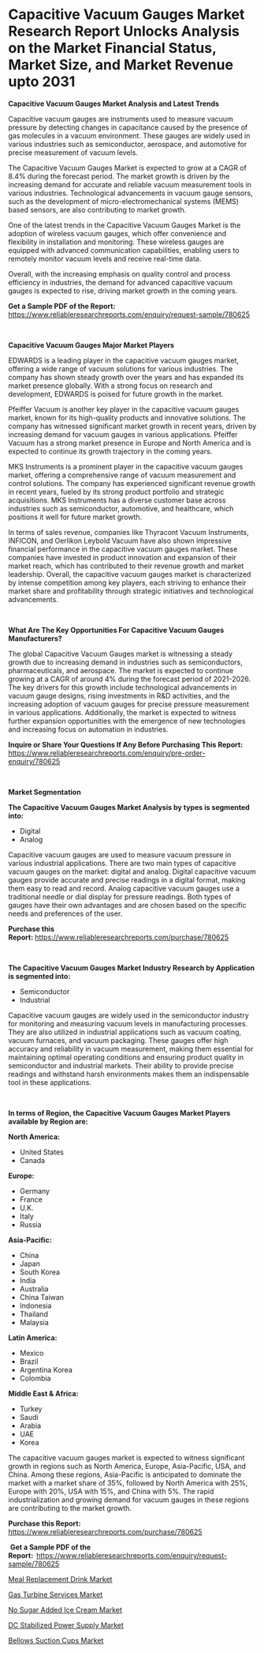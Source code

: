 <p><h1>Capacitive Vacuum Gauges Market Research Report Unlocks Analysis on the Market Financial Status, Market Size, and Market Revenue upto 2031</h1></p><p><strong>Capacitive Vacuum Gauges Market Analysis and Latest Trends</strong></p>
<p><p>Capacitive vacuum gauges are instruments used to measure vacuum pressure by detecting changes in capacitance caused by the presence of gas molecules in a vacuum environment. These gauges are widely used in various industries such as semiconductor, aerospace, and automotive for precise measurement of vacuum levels.</p><p>The Capacitive Vacuum Gauges Market is expected to grow at a CAGR of 8.4% during the forecast period. The market growth is driven by the increasing demand for accurate and reliable vacuum measurement tools in various industries. Technological advancements in vacuum gauge sensors, such as the development of micro-electromechanical systems (MEMS) based sensors, are also contributing to market growth.</p><p>One of the latest trends in the Capacitive Vacuum Gauges Market is the adoption of wireless vacuum gauges, which offer convenience and flexibility in installation and monitoring. These wireless gauges are equipped with advanced communication capabilities, enabling users to remotely monitor vacuum levels and receive real-time data.</p><p>Overall, with the increasing emphasis on quality control and process efficiency in industries, the demand for advanced capacitive vacuum gauges is expected to rise, driving market growth in the coming years.</p></p>
<p><strong>Get a Sample PDF of the Report:&nbsp;</strong> <a href="https://www.reliableresearchreports.com/enquiry/request-sample/780625">https://www.reliableresearchreports.com/enquiry/request-sample/780625</a></p>
<p>&nbsp;</p>
<p><strong>Capacitive Vacuum Gauges Major Market Players</strong></p>
<p><p>EDWARDS is a leading player in the capacitive vacuum gauges market, offering a wide range of vacuum solutions for various industries. The company has shown steady growth over the years and has expanded its market presence globally. With a strong focus on research and development, EDWARDS is poised for future growth in the market.</p><p>Pfeiffer Vacuum is another key player in the capacitive vacuum gauges market, known for its high-quality products and innovative solutions. The company has witnessed significant market growth in recent years, driven by increasing demand for vacuum gauges in various applications. Pfeiffer Vacuum has a strong market presence in Europe and North America and is expected to continue its growth trajectory in the coming years.</p><p>MKS Instruments is a prominent player in the capacitive vacuum gauges market, offering a comprehensive range of vacuum measurement and control solutions. The company has experienced significant revenue growth in recent years, fueled by its strong product portfolio and strategic acquisitions. MKS Instruments has a diverse customer base across industries such as semiconductor, automotive, and healthcare, which positions it well for future market growth.</p><p>In terms of sales revenue, companies like Thyracont Vacuum Instruments, INFICON, and Oerlikon Leybold Vacuum have also shown impressive financial performance in the capacitive vacuum gauges market. These companies have invested in product innovation and expansion of their market reach, which has contributed to their revenue growth and market leadership. Overall, the capacitive vacuum gauges market is characterized by intense competition among key players, each striving to enhance their market share and profitability through strategic initiatives and technological advancements.</p></p>
<p>&nbsp;</p>
<p><strong>What Are The Key Opportunities For Capacitive Vacuum Gauges Manufacturers?</strong></p>
<p><p>The global Capacitive Vacuum Gauges market is witnessing a steady growth due to increasing demand in industries such as semiconductors, pharmaceuticals, and aerospace. The market is expected to continue growing at a CAGR of around 4% during the forecast period of 2021-2026. The key drivers for this growth include technological advancements in vacuum gauge designs, rising investments in R&D activities, and the increasing adoption of vacuum gauges for precise pressure measurement in various applications. Additionally, the market is expected to witness further expansion opportunities with the emergence of new technologies and increasing focus on automation in industries.</p></p>
<p><strong>Inquire or Share Your Questions If Any Before Purchasing This Report:</strong> <a href="https://www.reliableresearchreports.com/enquiry/pre-order-enquiry/780625">https://www.reliableresearchreports.com/enquiry/pre-order-enquiry/780625</a></p>
<p>&nbsp;</p>
<p><strong>Market Segmentation</strong></p>
<p><strong>The Capacitive Vacuum Gauges Market Analysis by types is segmented into:</strong></p>
<p><ul><li>Digital</li><li>Analog</li></ul></p>
<p><p>Capacitive vacuum gauges are used to measure vacuum pressure in various industrial applications. There are two main types of capacitive vacuum gauges on the market: digital and analog. Digital capacitive vacuum gauges provide accurate and precise readings in a digital format, making them easy to read and record. Analog capacitive vacuum gauges use a traditional needle or dial display for pressure readings. Both types of gauges have their own advantages and are chosen based on the specific needs and preferences of the user.</p></p>
<p><strong>Purchase this Report:&nbsp;</strong><a href="https://www.reliableresearchreports.com/purchase/780625">https://www.reliableresearchreports.com/purchase/780625</a></p>
<p>&nbsp;</p>
<p><strong>The Capacitive Vacuum Gauges Market Industry Research by Application is segmented into:</strong></p>
<p><ul><li>Semiconductor</li><li>Industrial</li></ul></p>
<p><p>Capacitive vacuum gauges are widely used in the semiconductor industry for monitoring and measuring vacuum levels in manufacturing processes. They are also utilized in industrial applications such as vacuum coating, vacuum furnaces, and vacuum packaging. These gauges offer high accuracy and reliability in vacuum measurement, making them essential for maintaining optimal operating conditions and ensuring product quality in semiconductor and industrial markets. Their ability to provide precise readings and withstand harsh environments makes them an indispensable tool in these applications.</p></p>
<p>&nbsp;</p>
<p><strong>In terms of Region, the Capacitive Vacuum Gauges Market Players available by Region are:</strong></p>
<p>
    <p> <strong> North America: </strong>
        <ul>
            <li>United States</li>
            <li>Canada</li>
        </ul>
        </p> 
    <p> <strong> Europe: </strong>
        <ul>
            <li>Germany</li>
            <li>France</li>
            <li>U.K.</li>
            <li>Italy</li>
            <li>Russia</li>
        </ul>
        </p> 
    <p> <strong> Asia-Pacific: </strong>
        <ul>
            <li>China</li>
            <li>Japan</li>
            <li>South Korea</li>
            <li>India</li>
            <li>Australia</li>
            <li>China Taiwan</li>
            <li>Indonesia</li>
            <li>Thailand</li>
            <li>Malaysia</li>
        </ul>
        </p> 
    <p> <strong> Latin America: </strong>
        <ul>
            <li>Mexico</li>
            <li>Brazil</li>
            <li>Argentina Korea</li>
            <li>Colombia</li>
        </ul>
        </p> 
    <p> <strong> Middle East & Africa: </strong>
        <ul>
            <li>Turkey</li>
            <li>Saudi</li>
            <li>Arabia</li>
            <li>UAE</li>
            <li>Korea</li>
        </ul>
    </p>
    </p>
<p><p>The capacitive vacuum gauges market is expected to witness significant growth in regions such as North America, Europe, Asia-Pacific, USA, and China. Among these regions, Asia-Pacific is anticipated to dominate the market with a market share of 35%, followed by North America with 25%, Europe with 20%, USA with 15%, and China with 5%. The rapid industrialization and growing demand for vacuum gauges in these regions are contributing to the market growth.</p></p>
<p><strong>Purchase this Report: </strong><a href="https://www.reliableresearchreports.com/purchase/780625">https://www.reliableresearchreports.com/purchase/780625</a></p>
<p>&nbsp;<strong>Get a Sample PDF of the Report:&nbsp;&nbsp;</strong><a href="https://www.reliableresearchreports.com/enquiry/request-sample/780625">https://www.reliableresearchreports.com/enquiry/request-sample/780625</a></p>
<p><strong></strong></p>
<p><p><a href="https://medium.com/@patriciaknight1961/meal-replacement-drink-market-analysis-its-cagr-market-segmentation-and-global-industry-overview-ab58fc692f9c">Meal Replacement Drink Market</a></p><p><a href="https://medium.com/@tammyjones1939/gas-turbine-services-market-size-market-outlook-and-market-forecast-2024-to-2031-dcfa16c706d5">Gas Turbine Services Market</a></p><p><a href="https://medium.com/@patriciaknight1961/no-sugar-added-ice-cream-market-share-evolution-and-market-growth-trends-2024-2031-2a44151615ad">No Sugar Added Ice Cream Market</a></p><p><a href="https://medium.com/@tammyjones1939/dc-stabilized-power-supply-market-analysis-and-sze-forecasted-for-period-from-2024-to-2031-4b5f0569df29">DC Stabilized Power Supply Market</a></p><p><a href="https://medium.com/@ericahamill/bellows-suction-cups-market-analysis-its-cagr-market-segmentation-and-global-industry-overview-3bd79242b60e">Bellows Suction Cups Market</a></p></p>